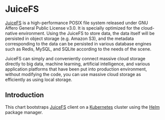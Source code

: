 # JuiceFS

[JuiceFS](https://www.juicefs.io/) is a high-performance POSIX file system released under GNU Affero General Public License v3.0. It is specially optimized for the cloud-native environment. Using the JuiceFS to store data, the data itself will be persisted in object storage (e.g. Amazon S3), and the metadata corresponding to the data can be persisted in various database engines such as Redis, MySQL, and SQLite according to the needs of the scene.

JuiceFS can simply and conveniently connect massive cloud storage directly to big data, machine learning, artificial intelligence, and various application platforms that have been put into production environment, without modifying the code, you can use massive cloud storage as efficiently as using local storage.

## Introduction

This chart bootstraps [JuiceFS](https://juicefs.com/) client on a [Kubernetes](https://kubernetes.io/) cluster using the [Helm](https://helm.sh/) package manager.
